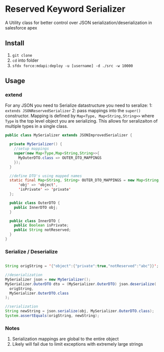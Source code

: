 # Reserved Keyword Serializer
A Utility class for better control over JSON serialization/deserialization in salesforce apex

## Install

1. `git clone`
1. `cd` into folder
1. `sfdx force:mdapi:deploy -u [username] -d ./src -w 10000`

## Usage

### extend

For any JSON you need to Serialize datastructure you need to seralize:
1: `extends JSONReservedSerializer`
2: pass mappings into the `super()` constructor.  Mapping is defined by `Map<Type, Map<String,String>>` where `Type` is the top level object you are serializing.  This allows for seralizaiton of multiple types in a single class.

```java
public class MySerializer extends JSONImprovedSerializer {

  private MySerializer() {
    //setup mappings
    super(new Map<Type,Map<String,String>>{
      MyOuterDTO.class => OUTER_DTO_MAPPINGS
    });
  }

  //define DTO's using mapped names
  static final Map<String, String> OUTER_DTO_MAPPINGS = new Map<String, String> {
      'obj' => 'object',
      'isPrivate' => 'private'
  };

  public class OuterDTO {
    public InnerDTO obj;
  }

  public class InnerDTO {
    public Boolean isPrivate;
    public String notReserved;
  }
}
```

### Serialize / Deserialize

```java

String origString = '{"object":{"private":true,"notReserved":"abc"}}';

//deserialization
MySerializer json = new MySerializer();
MySerializer.OuterDTO dto = (MySerializer.OuterDTO) json.deserialize(
  origString,
  MySerializer.OuterDTO.class
);

//serialization
String newString = json.serialize(obj, MySerializer.OuterDTO.class);
System.assertEquals(origString, newString);
```

### Notes

1. Serialization mappings are global to the entire object
1. Likely will fail due to limit exceptions with extremely large strings
